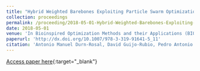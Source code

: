 ```yaml
---
title: "Hybrid Weighted Barebones Exploiting Particle Swarm Optimization Algorithm for Time Series Representation"
collection: proceedings
permalink: /proceeding/2018-05-01-Hybrid-Weighted-Barebones-Exploiting-Particle-Swarm-Optimization-Algorithm-for-Time-Series-Represent
date: 2018-05-01
venue: 'In Bioinspired Optimization Methods and their Applications (BIOMA2018)'
paperurl: 'http://dx.doi.org/10.1007/978-3-319-91641-5_11'
citation: 'Antonio Manuel Durn-Rosal, David Guijo-Rubio, Pedro Antonio Gutirrez, Csar Hervs-Martınez, &quot;Hybrid Weighted Barebones Exploiting Particle Swarm Optimization Algorithm for Time Series Representation.&quot; In Bioinspired Optimization Methods and their Applications (BIOMA2018), Lecture Notes in Computer Science (LNCS), Vol. 10835, 2018, Paris (France), pp.126--137.'
---
```

[Access paper here](http://dx.doi.org/10.1007/978-3-319-91641-5_11){:target="_blank"}
